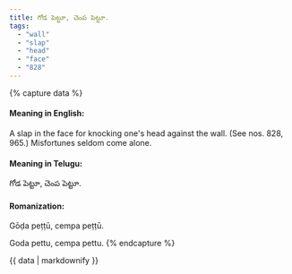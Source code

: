 ```yaml
---
title: గోడ పెట్టూ, చెంప పెట్టూ.
tags:
  - "wall"
  - "slap"
  - "head"
  - "face"
  - "828"
---
```


{% capture data %}
#### Meaning in English:
A slap in the face for knocking one's head against the wall.
(See nos. 828, 965.)
Misfortunes seldom come alone.

#### Meaning in Telugu:
గోడ పెట్టూ, చెంప పెట్టూ.

#### Romanization:
Gōḍa peṭṭū, cempa peṭṭū.

Goda pettu, cempa pettu.
{% endcapture %}

{{ data | markdownify }}

